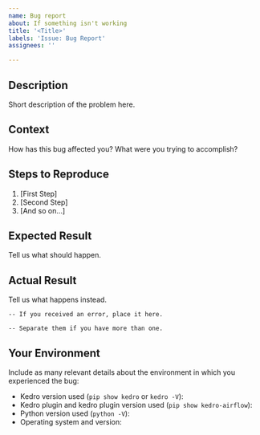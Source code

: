```yaml
---
name: Bug report
about: If something isn't working
title: '<Title>'
labels: 'Issue: Bug Report'
assignees: ''

---
```


## Description
Short description of the problem here.

## Context
How has this bug affected you? What were you trying to accomplish?

## Steps to Reproduce
1. [First Step]
2. [Second Step]
3. [And so on...]

## Expected Result
Tell us what should happen.

## Actual Result
Tell us what happens instead.

```
-- If you received an error, place it here.
```

```
-- Separate them if you have more than one.
```

## Your Environment
Include as many relevant details about the environment in which you experienced the bug:

* Kedro version used (`pip show kedro` or `kedro -V`):
* Kedro plugin and kedro plugin version used (`pip show kedro-airflow`):
* Python version used (`python -V`):
* Operating system and version:
